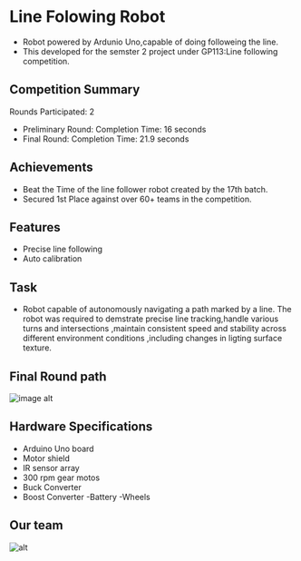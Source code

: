 # Line Folowing Robot
- Robot  powered by Ardunio Uno,capable of doing followeing the line.
- This developed for the semster 2 project under GP113:Line following competition.

## Competition Summary
Rounds Participated: 2
- Preliminary Round: Completion Time: 16 seconds
- Final Round: Completion Time: 21.9 seconds

## Achievements
- Beat the Time of the line follower robot created by the 17th batch.
- Secured 1st Place against over 60+ teams in the competition.

## Features
- Precise line following
- Auto calibration

 ## Task
 - Robot capable of autonomously navigating a path marked by a line. The robot was required to demstrate precise line tracking,handle various turns and intersections ,maintain consistent speed and stability across different environment conditions ,including changes in ligting surface texture.
 ## Final Round path
 ![image alt](https://github.com/Shihara1020/Line-Following-Robot/blob/551a77c9249a26b081e3d34d6e91ed3d4e8da4c6/Our%20task.JPG)
 ## Hardware Specifications
 - Arduino Uno board
 - Motor shield
 - IR sensor array
 - 300 rpm gear motos
 - Buck Converter
 - Boost Converter
 -Battery
 -Wheels

 ## Our team
 ![alt](https://github.com/Shihara1020/Line-Following-Robot/blob/48879d29048b4ececbe85681fb82d8a0b64cac1e/Our%20Team.JPG)
 
